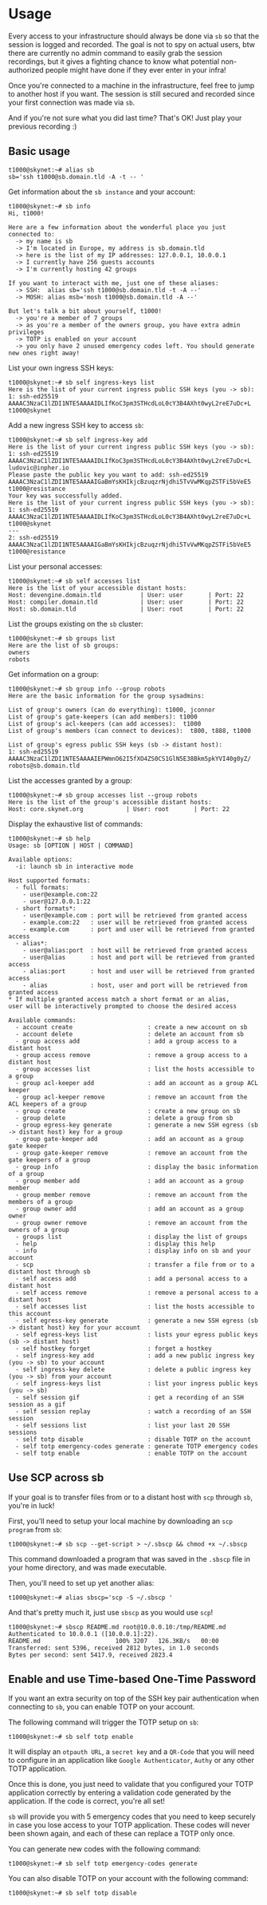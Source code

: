 # Usage

Every access to your infrastructure should always be done via `sb` so that the session is logged and recorded.
The goal is not to spy on actual users, btw there are currently no admin command to easily grab the session recordings, 
but it gives a fighting chance to know what potential non-authorized people might have done if they ever enter in your 
infra!

Once you're connected to a machine in the infrastructure, feel free to jump to another host if you want. 
The session is still secured and recorded since your first connection was made via `sb`.

And if you're not sure what you did last time? That's OK! Just play your previous recording :)

## Basic usage

```console
t1000@skynet:~# alias sb
sb='ssh t1000@sb.domain.tld -A -t -- '
```

Get information about the `sb instance` and your account:

```console
t1000@skynet:~# sb info
Hi, t1000!

Here are a few information about the wonderful place you just connected to:
  -> my name is sb
  -> I'm located in Europe, my address is sb.domain.tld
  -> here is the list of my IP addresses: 127.0.0.1, 10.0.0.1
  -> I currently have 256 guests accounts
  -> I'm currently hosting 42 groups

If you want to interact with me, just one of these aliases:
  -> SSH:  alias sb='ssh t1000@sb.domain.tld -t -A --'
  -> MOSH: alias msb='mosh t1000@sb.domain.tld -A --'

But let's talk a bit about yourself, t1000!
  -> you're a member of 7 groups
  -> as you're a member of the owners group, you have extra admin privileges
  -> TOTP is enabled on your account
  -> you only have 2 unused emergency codes left. You should generate new ones right away!
```

List your own ingress SSH keys:
```console
t1000@skynet:~# sb self ingress-keys list
Here is the list of your current ingress public SSH keys (you -> sb):
1: ssh-ed25519 AAAAC3NzaC1lZDI1NTE5AAAAIDLIfKoC3pm3STHcdLoL0cY3B4AXht0wyL2reE7uDc+L t1000@skynet
```

Add a new ingress SSH key to access `sb`:
```console
t1000@skynet:~# sb self ingress-key add
Here is the list of your current ingress public SSH keys (you -> sb):
1: ssh-ed25519 AAAAC3NzaC1lZDI1NTE5AAAAIDLIfKoC3pm3STHcdLoL0cY3B4AXht0wyL2reE7uDc+L ludovic@inpher.io
Please paste the public key you want to add: ssh-ed25519 AAAAC3NzaC1lZDI1NTE5AAAAIGaBmYsKHIkjcBzuqzrNjdhi5TvVwMKqpZSTFi5bVeE5 t1000@resistance
Your key was successfully added.
Here is the list of your current ingress public SSH keys (you -> sb):
1: ssh-ed25519 AAAAC3NzaC1lZDI1NTE5AAAAIDLIfKoC3pm3STHcdLoL0cY3B4AXht0wyL2reE7uDc+L t1000@skynet
---
2: ssh-ed25519 AAAAC3NzaC1lZDI1NTE5AAAAIGaBmYsKHIkjcBzuqzrNjdhi5TvVwMKqpZSTFi5bVeE5 t1000@resistance
```

List your personal accesses:
```console
t1000@skynet:~# sb self accesses list
Here is the list of your accessible distant hosts:
Host: devengine.domain.tld           | User: user       | Port: 22
Host: compiler.domain.tld            | User: user       | Port: 22
Host: sb.domain.tld                  | User: root       | Port: 22
```

List the groups existing on the `sb` cluster:
```console
t1000@skynet:~# sb groups list
Here are the list of sb groups:
owners
robots
```

Get information on a group:
```console
t1000@skynet:~# sb group info --group robots
Here are the basic information for the group sysadmins:

List of group's owners (can do everything): t1000, jconnor
List of group's gate-keepers (can add members): t1000
List of group's acl-keepers (can add accesses):  t1000
List of group's members (can connect to devices):  t800, t888, t1000

List of group's egress public SSH keys (sb -> distant host):
1: ssh-ed25519 AAAAC3NzaC1lZDI1NTE5AAAAIEPWmnO62I5fXO4ZS0CS1GlN5E38Bkm5pkYVI40g0yZ/ robots@sb.domain.tld
```

List the accesses granted by a group:
```console
t1000@skynet:~# sb group accesses list --group robots   
Here is the list of the group's accessible distant hosts:
Host: core.skynet.org            | User: root       | Port: 22
```

Display the exhaustive list of commands:
```console
t1000@skynet:~# sb help
Usage: sb [OPTION | HOST | COMMAND]

Available options:
  -i: launch sb in interactive mode

Host supported formats:
  - full formats:
    - user@example.com:22
    - user@127.0.0.1:22
  - short formats*:
    - user@example.com : port will be retrieved from granted access
    - example.com:22   : user will be retrieved from granted access
    - example.com      : port and user will be retrieved from granted access
  - alias*:
    - user@alias:port  : host will be retrieved from granted access
    - user@alias       : host and port will be retrieved from granted access
    - alias:port       : host and user will be retrieved from granted access
    - alias            : host, user and port will be retrieved from granted access
* If multiple granted access match a short format or an alias,
user will be interactively prompted to choose the desired access

Available commands:
  - account create                     : create a new account on sb
  - account delete                     : delete an account from sb
  - group access add                   : add a group access to a distant host
  - group access remove                : remove a group access to a distant host
  - group accesses list                : list the hosts accessible to a group
  - group acl-keeper add               : add an account as a group ACL keeper
  - group acl-keeper remove            : remove an account from the ACL keepers of a group
  - group create                       : create a new group on sb
  - group delete                       : delete a group from sb
  - group egress-key generate          : generate a new SSH egress (sb -> distant host) key for a group
  - group gate-keeper add              : add an account as a group gate keeper
  - group gate-keeper remove           : remove an account from the gate keepers of a group
  - group info                         : display the basic information of a group
  - group member add                   : add an account as a group member
  - group member remove                : remove an account from the members of a group
  - group owner add                    : add an account as a group owner
  - group owner remove                 : remove an account from the owners of a group
  - groups list                        : display the list of groups
  - help                               : display this help
  - info                               : display info on sb and your account
  - scp                                : transfer a file from or to a distant host through sb
  - self access add                    : add a personal access to a distant host
  - self access remove                 : remove a personal access to a distant host
  - self accesses list                 : list the hosts accessible to this account
  - self egress-key generate           : generate a new SSH egress (sb -> distant host) key for your account
  - self egress-keys list              : lists your egress public keys (sb -> distant host)
  - self hostkey forget                : forget a hostkey
  - self ingress-key add               : add a new public ingress key (you -> sb) to your account
  - self ingress-key delete            : delete a public ingress key (you -> sb) from your account
  - self ingress-keys list             : list your ingress public keys (you -> sb)
  - self session gif                   : get a recording of an SSH session as a gif
  - self session replay                : watch a recording of an SSH session
  - self sessions list                 : list your last 20 SSH sessions
  - self totp disable                  : disable TOTP on the account
  - self totp emergency-codes generate : generate TOTP emergency codes
  - self totp enable                   : enable TOTP on the account
```

## Use SCP across sb

If your goal is to transfer files from or to a distant host with `scp` through `sb`, you're in luck!

First, you'll need to setup your local machine by downloading an `scp program` from `sb`:
```console
t1000@skynet:~# sb scp --get-script > ~/.sbscp && chmod +x ~/.sbscp
```

This command downloaded a program that was saved in the `.sbscp` file in your home directory, and was made executable.

Then, you'll need to set up yet another alias:
```console
t1000@skynet:~# alias sbscp='scp -S ~/.sbscp '
```

And that's pretty much it, just use `sbscp` as you would use `scp`!
```console
t1000@skynet:~# sbscp README.md root@10.0.0.10:/tmp/README.md
Authenticated to 10.0.0.1 ([10.0.0.1]:22).
README.md                     100% 3207   126.3KB/s   00:00    
Transferred: sent 5396, received 2812 bytes, in 1.0 seconds
Bytes per second: sent 5417.9, received 2823.4
```

## Enable and use Time-based One-Time Password

If you want an extra security on top of the SSH key pair authentication when connecting to `sb`, 
you can enable TOTP on your account. 

The following command will trigger the TOTP setup on `sb`:
```console
t1000@skynet:~# sb self totp enable
```

It will display an `otpauth URL`, a `secret key` and a `QR-Code` that you will need to configure 
in an application like `Google Authenticator`, `Authy` or any other TOTP application.

Once this is done, you just need to validate that you configured your TOTP application correctly 
by entering a validation code generated by the application. If the code is correct, you're all set!

`sb` will provide you with 5 emergency codes that you need to keep securely in case you lose access 
to your TOTP application. These codes will never been shown again, and each of these can replace a TOTP only once.

You can generate new codes with the following command:
```console
t1000@skynet:~# sb self totp emergency-codes generate
```

You can also disable TOTP on your account with the following command:
```console
t1000@skynet:~# sb self totp disable
```